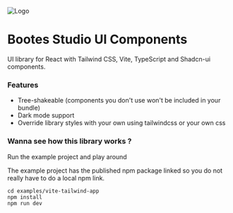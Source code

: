 
![Logo](https://bootes-studio.com/utils/logo.svg)


# Bootes Studio UI Components

UI library for React with Tailwind CSS, Vite, TypeScript and Shadcn-ui components.

### Features
- Tree-shakeable (components you don't use won't be included in your bundle)
- Dark mode support
- Override library styles with your own using tailwindcss or your own css

### Wanna see how this library works ?

Run the example project and play around

The example project has the published npm package linked so you do not really have to do a local npm link.

```
cd examples/vite-tailwind-app
npm install
npm run dev
```
